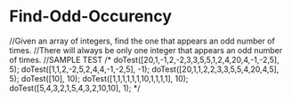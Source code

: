 # Find-Odd-Occurency
//Given an array of integers, find the one that appears an odd number of times.
//There will always be only one integer that appears an odd number of times.
//SAMPLE TEST
/*
doTest([20,1,-1,2,-2,3,3,5,5,1,2,4,20,4,-1,-2,5], 5);
doTest([1,1,2,-2,5,2,4,4,-1,-2,5], -1);
doTest([20,1,1,2,2,3,3,5,5,4,20,4,5], 5);
doTest([10], 10);
doTest([1,1,1,1,1,1,10,1,1,1,1], 10);
doTest([5,4,3,2,1,5,4,3,2,10,10], 1);
*/
